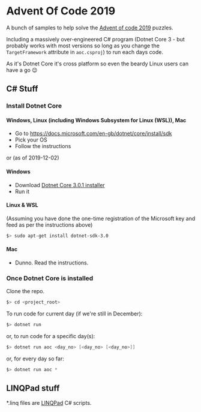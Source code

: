 # Advent Of Code 2019

A bunch of samples to help solve the [Advent of code 2019](https://adventofcode.com/2019) puzzles.

Including a massively over-engineered C# program (Dotnet Core 3 - but probably works with most versions so long as you change the `TargetFramework` attribute in `aoc.csproj`) to run each days code.

As it's Dotnet Core it's cross platform so even the beardy Linux users can have a go :wink:

## C# Stuff
### Install Dotnet Core

#### Windows, Linux (including Windows Subsystem for Linux (WSL)), Mac

* Go to https://docs.microsoft.com/en-gb/dotnet/core/install/sdk
* Pick your OS
* Follow the instructions

or (as of 2019-12-02)

#### Windows

* Download [Dotnet Core 3.0.1 installer](https://dotnet.microsoft.com/download/dotnet-core/thank-you/sdk-3.0.101-windows-x64-installer)
* Run it

#### Linux &amp; WSL

(Assuming you have done the one-time registration of the Microsoft key and feed as per the instructions above)

```bash
$> sudo apt-get install dotnet-sdk-3.0
```

#### Mac

* Dunno. Read the instructions.

### Once Dotnet Core is installed

Clone the repo.

```bash
$> cd <project_root>
```

To run code for current day (if we're still in December):
```csharp
$> dotnet run
```

or, to run code for a specific day(s):

```csharp
$> dotnet run aoc <day_no> [<day_no> [<day_no>]]
```

or, for every day so far:

```csharp
$> dotnet run aoc *
```

## LINQPad stuff
*.linq files are [LINQPad](https://www.linqpad.net/) C# scripts.
